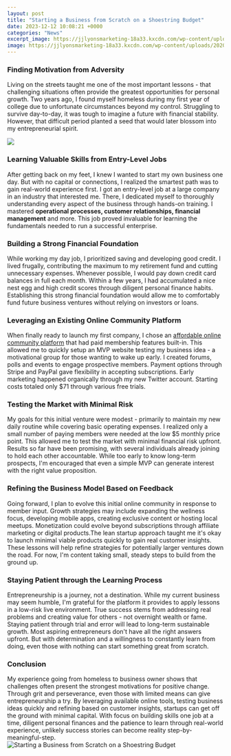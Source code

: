 ```yaml
---
layout: post
title: "Starting a Business from Scratch on a Shoestring Budget"
date: 2023-12-12 10:08:21 +0000
categories: "News"
excerpt_image: https://jjlyonsmarketing-18a33.kxcdn.com/wp-content/uploads/2020/01/shoestring-budget.jpg
image: https://jjlyonsmarketing-18a33.kxcdn.com/wp-content/uploads/2020/01/shoestring-budget.jpg
---
```


### Finding Motivation from Adversity
Living on the streets taught me one of the most important lessons - that challenging situations often provide the greatest opportunities for personal growth. Two years ago, I found myself homeless during my first year of college due to unfortunate circumstances beyond my control. Struggling to survive day-to-day, it was tough to imagine a future with financial stability. However, that difficult period planted a seed that would later blossom into my entrepreneurial spirit. 

![](https://www.powerhomebiz.com/wp-content/uploads/2013/02/10-RULES-FOR-SHOESTRING.jpg)
### Learning Valuable Skills from Entry-Level Jobs  
After getting back on my feet, I knew I wanted to start my own business one day. But with no capital or connections, I realized the smartest path was to gain real-world experience first. I got an entry-level job at a large company in an industry that interested me. There, I dedicated myself to thoroughly understanding every aspect of the business through hands-on training. I mastered **operational processes, customer relationships, financial management** and more. This job proved invaluable for learning the fundamentals needed to run a successful enterprise.
### Building a Strong Financial Foundation
While working my day job, I prioritized saving and developing good credit. I lived frugally, contributing the maximum to my retirement fund and cutting unnecessary expenses. Whenever possible, I would pay down credit card balances in full each month. Within a few years, I had accumulated a nice nest egg and high credit scores through diligent personal finance habits. Establishing this strong financial foundation would allow me to comfortably fund future business ventures without relying on investors or loans. 
### Leveraging an Existing Online Community Platform  
When finally ready to launch my first company, I chose an [affordable online community platform](https://fistore.mysenprints.com/collection/alegre) that had paid membership features built-in. This allowed me to quickly setup an MVP website testing my business idea - a motivational group for those wanting to wake up early. I created forums, polls and events to engage prospective members. Payment options through Stripe and PayPal gave flexibility in accepting subscriptions. Early marketing happened organically through my new Twitter account. Starting costs totaled only $71 through various free trials.
### Testing the Market with Minimal Risk
My goals for this initial venture were modest - primarily to maintain my new daily routine while covering basic operating expenses. I realized only a small number of paying members were needed at the low $5 monthly price point. This allowed me to test the market with minimal financial risk upfront. Results so far have been promising, with several individuals already joining to hold each other accountable. While too early to know long-term prospects, I'm encouraged that even a simple MVP can generate interest with the right value proposition.
### Refining the Business Model Based on Feedback  
Going forward, I plan to evolve this initial online community in response to member input. Growth strategies may include expanding the wellness focus, developing mobile apps, creating exclusive content or hosting local meetups. Monetization could evolve beyond subscriptions through affiliate marketing or digital products.The lean startup approach taught me it's okay to launch minimal viable products quickly to gain real customer insights. These lessons will help refine strategies for potentially larger ventures down the road. For now, I'm content taking small, steady steps to build from the ground up.
### Staying Patient through the Learning Process
Entrepreneurship is a journey, not a destination. While my current business may seem humble, I'm grateful for the platform it provides to apply lessons in a low-risk live environment. True success stems from addressing real problems and creating value for others - not overnight wealth or fame. Staying patient through trial and error will lead to long-term sustainable growth. Most aspiring entrepreneurs don't have all the right answers upfront. But with determination and a willingness to constantly learn from doing, even those with nothing can start something great from scratch.
### Conclusion 
My experience going from homeless to business owner shows that challenges often present the strongest motivations for positive change. Through grit and perseverance, even those with limited means can give entrepreneurship a try. By leveraging available online tools, testing business ideas quickly and refining based on customer insights, startups can get off the ground with minimal capital. With focus on building skills one job at a time, diligent personal finances and the patience to learn through real-world experience, unlikely success stories can become reality step-by-meaningful-step.
![Starting a Business from Scratch on a Shoestring Budget](https://jjlyonsmarketing-18a33.kxcdn.com/wp-content/uploads/2020/01/shoestring-budget.jpg)